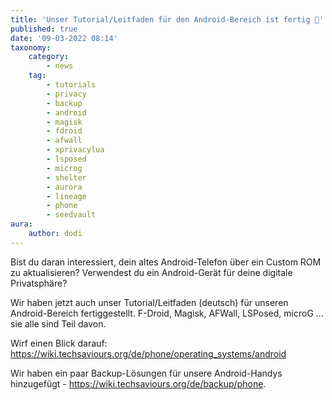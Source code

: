 ```yaml
---
title: 'Unser Tutorial/Leitfaden für den Android-Bereich ist fertig 🍻'
published: true
date: '09-03-2022 08:14'
taxonomy:
    category:
        - news
    tag:
        - tutorials
        - privacy
        - backup
        - android
        - magisk
        - fdroid
        - afwall
        - xprivacylua
        - lsposed
        - microg
        - shelter
        - aurora
        - lineage
        - phone
        - seedvault
aura:
    author: dodi
---
```


Bist du daran interessiert, dein altes Android-Telefon über ein Custom ROM zu aktualisieren? Verwendest du ein Android-Gerät für deine digitale Privatsphäre?

Wir haben jetzt auch unser Tutorial/Leitfaden (deutsch) für unseren Android-Bereich fertiggestellt.
F-Droid, Magisk, AFWall, LSPosed, microG ... sie alle sind Teil davon.

Wirf einen Blick darauf:
https://wiki.techsaviours.org/de/phone/operating_systems/android

Wir haben ein paar Backup-Lösungen für unsere Android-Handys hinzugefügt - https://wiki.techsaviours.org/de/backup/phone.